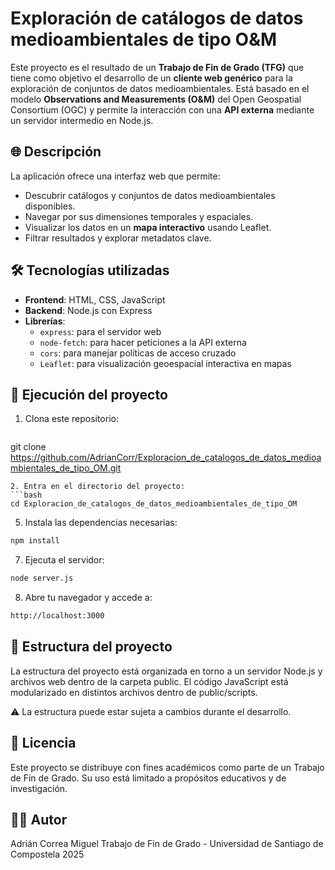 # Exploración de catálogos de datos medioambientales de tipo O&M

Este proyecto es el resultado de un **Trabajo de Fin de Grado (TFG)** que tiene como objetivo el desarrollo de un **cliente web genérico** para la exploración de conjuntos de datos medioambientales. Está basado en el modelo **Observations and Measurements (O&M)** del Open Geospatial Consortium (OGC) y permite la interacción con una **API externa** mediante un servidor intermedio en Node.js.

## 🌐 Descripción

La aplicación ofrece una interfaz web que permite:

- Descubrir catálogos y conjuntos de datos medioambientales disponibles.
- Navegar por sus dimensiones temporales y espaciales.
- Visualizar los datos en un **mapa interactivo** usando Leaflet.
- Filtrar resultados y explorar metadatos clave.

## 🛠️ Tecnologías utilizadas

- **Frontend**: HTML, CSS, JavaScript  
- **Backend**: Node.js con Express  
- **Librerías**:
  - `express`: para el servidor web
  - `node-fetch`: para hacer peticiones a la API externa
  - `cors`: para manejar políticas de acceso cruzado
  - `Leaflet`: para visualización geoespacial interactiva en mapas

## 🚀 Ejecución del proyecto

1. Clona este repositorio:
   ```bash
git clone https://github.com/AdrianCorr/Exploracion_de_catalogos_de_datos_medioambientales_de_tipo_OM.git
   ```
2. Entra en el directorio del proyecto:
  ```bash
cd Exploracion_de_catalogos_de_datos_medioambientales_de_tipo_OM
  ```
5. Instala las dependencias necesarias:
  ```bash
npm install
  ```
7. Ejecuta el servidor:
  ```bash
node server.js
  ```
8. Abre tu navegador y accede a:
  ```bash
http://localhost:3000
  ```

## 📁 Estructura del proyecto
La estructura del proyecto está organizada en torno a un servidor Node.js y archivos web dentro de la carpeta public. El código JavaScript está modularizado en distintos archivos dentro de public/scripts.

   ⚠️ La estructura puede estar sujeta a cambios durante el desarrollo.

## 📄 Licencia

Este proyecto se distribuye con fines académicos como parte de un Trabajo de Fin de Grado. Su uso está limitado a propósitos educativos y de investigación.

## 👨‍🎓 Autor

Adrián Correa Miguel
Trabajo de Fin de Grado - Universidad de Santiago de Compostela
2025